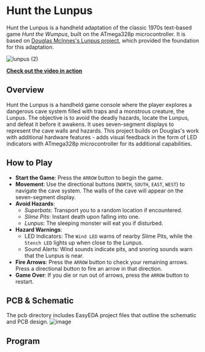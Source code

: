 # Hunt the Lunpus 
Hunt the Lunpus is a handheld adaptation of the classic 1970s text-based game _Hunt the Wumpus_, built on the ATmega328p microcontroller. 
It is based on [Douglas McInnes's Lunpus project](https://github.com/dmcinnes/lunpus/tree/main?tab=readme-ov-file), which provided the foundation for this adaptation. 

![lunpus (2)](https://github.com/user-attachments/assets/47767b1e-2f2c-4b8a-84da-5010ec537dd8)

**[Check out the video in action](https://youtu.be/F6LPQ03PLAs?si=z6rZ3W5Jc2bM02LP)**


## Overview
Hunt the Lunpus is a handheld game console where the player explores a dangerous cave system filled with traps and a monstrous creature, the Lunpus. 
The objective is to avoid the deadly hazards, locate the Lunpus, and defeat it before it awakens. 
It uses seven-segment displays to represent the cave walls and hazards. 
This project builds on Douglas's work with additional hardware features - adds visual feedback in the form of LED indicators with ATmega328p microcontroller for its additional capabilities.

## How to Play
* **Start the Game**: Press the ```ARROW``` button to begin the game.
* **Movement**: Use the directional buttons (```NORTH```, ```SOUTH```, ```EAST```, ```WEST```) to navigate the cave system. The walls of the cave will appear on the seven-segment display.
* **Avoid Hazards**:
  * _Superbats_: Transport you to a random location if encountered.
  * _Slime Pits_: Instant death upon falling into one.
  * _Lunpus_: The sleeping monster will eat you if disturbed.
* **Hazard Warnings**:
  * LED Indicators: The ```Wind LED``` warns of nearby Slime Pits, while the ```Stench LED``` lights up when close to the Lunpus.
  * Sound Alerts: Wind sounds indicate pits, and snoring sounds warn that the Lunpus is near.
* **Fire Arrows**: Press the ```ARROW``` button to check your remaining arrows. Press a directional button to fire an arrow in that direction.
* **Game Over**: If you die or run out of arrows, press the ```ARROW``` button to restart.

## PCB & Schematic
The pcb directory includes EasyEDA project files that outline the schematic and PCB design. 
![image](https://github.com/user-attachments/assets/434eae47-bbb2-49ba-bfbf-b3fdc4b49141)

## Program 




